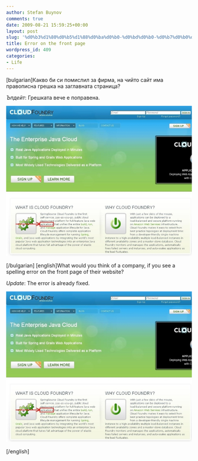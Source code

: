 ```yaml
---
author: Stefan Buynov
comments: true
date: 2009-08-21 15:59:25+00:00
layout: post
slug: '%d0%b3%d1%80%d0%b5%d1%88%d0%ba%d0%b0-%d0%bd%d0%b0-%d0%b7%d0%b0%d0%b3%d0%bb%d0%b0%d0%b2%d0%bd%d0%b0%d1%82%d0%b0-%d1%81%d1%82%d1%80%d0%b0%d0%bd%d0%b8%d1%86%d0%b0'
title: Error on the front page
wordpress_id: 409
categories:
- Life
---
```


[bulgarian]Какво би си помислил за фирма, на чийто сайт има правописна грешка на заглавната страница?

_Ъпдейт_: Грешката вече е поправена.

[![Грешка на заглавната страница](/images/2009/08/front_page_error2.jpg)](http://www.cloudfoundry.com/)

[/bulgarian]
[english]What would you think of a company, if you see a spelling error on the front page of their website?

_Update_: The error is already fixed.

[![Front page error](/images/2009/08/front_page_error21.jpg)](http://www.cloudfoundry.com/)

[/english]
